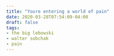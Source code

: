 ```yaml
---
title: "Youre entering a world of pain"
date: 2020-03-28T07:54:09-04:00
draft: false
tags:
- the big lebowski
- walter sobchak
- pain
---
```

